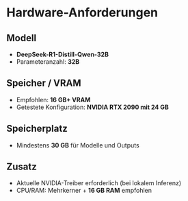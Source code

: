 # Hardware-Anforderungen

## Modell
- **DeepSeek-R1-Distill-Qwen-32B**  
- Parameteranzahl: **32B**

## Speicher / VRAM
- Empfohlen: **16 GB+ VRAM**
- Getestete Konfiguration: **NVIDIA RTX 2090 mit 24 GB**

## Speicherplatz
- Mindestens **30 GB** für Modelle und Outputs

## Zusatz
- Aktuelle NVIDIA-Treiber erforderlich (bei lokalem Inferenz)
- CPU/RAM: Mehrkerner + **16 GB RAM** empfohlen
